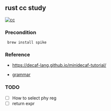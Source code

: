 ## rust cc study
[![cc](https://github.com/buhe/rust_cc_study/actions/workflows/rust.yml/badge.svg)](https://github.com/buhe/rust_cc_study/actions/workflows/rust.yml)

### Precondition

``` brew install spike```

### Reference

- https://decaf-lang.github.io/minidecaf-tutorial/

- [grammar](./grammer.md)

### TODO

- [ ] How to select phy reg
- [ ] return expr
